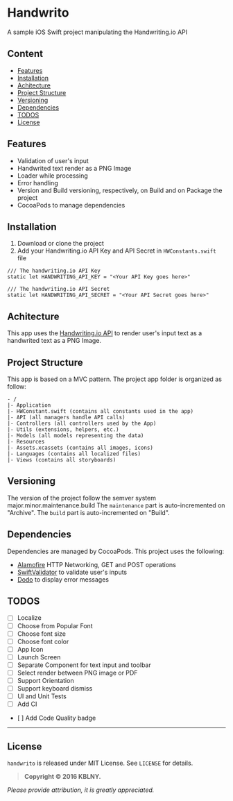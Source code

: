 # Handwrito
A sample iOS Swift project manipulating the Handwriting.io API

## Content
- [Features](#features)
- [Installation](#installation)
- [Achitecture](#achitecture)
- [Project Structure](#project-structure)
- [Versioning](#versioning)
- [Dependencies](#dependencies)
- [TODOS](#todos)
- [License](#license)


## Features
- Validation of user's input
- Handwrited text render as a PNG Image
- Loader while processing
- Error handling
- Version and Build versioning, respectively, on Build and on Package the project  
- CocoaPods to manage dependencies

## Installation
1. Download or clone the project
2. Add your Handwriting.io API Key and API Secret in `HWConstants.swift` file
```
/// The handwriting.io API Key
static let HANDWRITING_API_KEY = "<Your API Key goes here>"

/// The handwriting.io API Secret
static let HANDWRITING_API_SECRET = "<Your API Secret goes here>"
```

## Achitecture
This app uses the [Handwriting.io API](https://handwriting.io/) to render user's input text as a handwrited text as a PNG Image.

## Project Structure
This app is based on a MVC pattern. The project app folder is organized as follow:
```
- /
|- Application
|- HWConstant.swift (contains all constants used in the app)
|- API (all managers handle API calls)
|- Controllers (all controllers used by the App)
|- Utils (extensions, helpers, etc.)
|- Models (all models representing the data)
|- Resources
|- Assets.xcassets (contains all images, icons)
|- Languages (contains all localized files)
|- Views (contains all storyboards)
```

## Versioning
The version of the project follow the semver system major.minor.maintenance.build
The `maintenance` part is auto-incremented on "Archive".
The `build` part is auto-incremented on "Build".

## Dependencies
Dependencies are managed by CocoaPods. This project uses the following:
- [Alamofire](https://github.com/Alamofire/Alamofire) HTTP Networking, GET and POST operations
- [SwiftValidator](https://github.com/jpotts18/SwiftValidator) to validate user's inputs
- [Dodo](https://github.com/marketplacer/Dodo) to display error messages

## TODOS
- [ ] Localize
- [ ] Choose from Popular Font
- [ ] Choose font size
- [ ] Choose font color
- [ ] App Icon
- [ ] Launch Screen
- [ ] Separate Component for text input and toolbar
- [ ] Select render between PNG image or PDF
- [ ] Support Orientation
- [ ] Support keyboard dismiss
- [ ] UI and Unit Tests
- [ ] Add CI
- [ ] Add Code Quality badge

---

## License
`handwrito` is released under MIT License. See `LICENSE` for details.

>**Copyright &copy; 2016 KBLNY.**

*Please provide attribution, it is greatly appreciated.*
